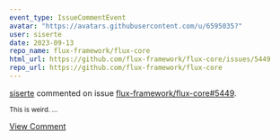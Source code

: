 ```yaml
---
event_type: IssueCommentEvent
avatar: "https://avatars.githubusercontent.com/u/6595035?"
user: siserte
date: 2023-09-13
repo_name: flux-framework/flux-core
html_url: https://github.com/flux-framework/flux-core/issues/5449
repo_url: https://github.com/flux-framework/flux-core
---
```


<a href='https://github.com/siserte' target='_blank'>siserte</a> commented on issue <a href='https://github.com/flux-framework/flux-core/issues/5449' target='_blank'>flux-framework/flux-core#5449</a>.

<small>This is weird....</small>

<a href='https://github.com/flux-framework/flux-core/issues/5449' target='_blank'>View Comment</a>